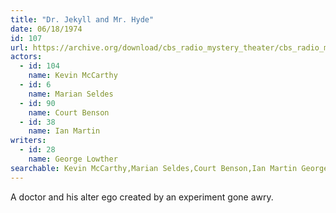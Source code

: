 ```yaml
---
title: "Dr. Jekyll and Mr. Hyde"
date: 06/18/1974
id: 107
url: https://archive.org/download/cbs_radio_mystery_theater/cbs_radio_mystery_theater-0101-0150.zip/cbs_radio_mystery_theater-0101-0150%2Fcbsrmt_0107_dr_jekyll_and_mr_hyde.mp3
actors:  
  - id: 104
    name: Kevin McCarthy  
  - id: 6
    name: Marian Seldes  
  - id: 90
    name: Court Benson  
  - id: 38
    name: Ian Martin
writers:  
  - id: 28
    name: George Lowther
searchable: Kevin McCarthy,Marian Seldes,Court Benson,Ian Martin George Lowther
---
```

A doctor and his alter ego created by an experiment gone awry.